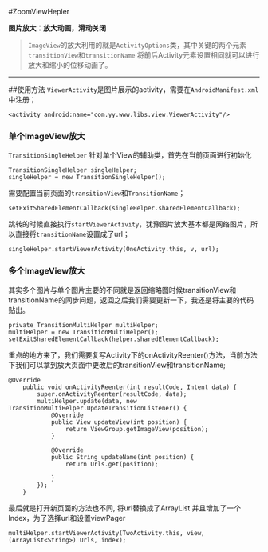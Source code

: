 #ZoomViewHepler

**图片放大：放大动画，滑动关闭**


> `ImageView`的放大利用的就是`ActivityOptions`类，其中关键的两个元素`transitionView`和`transitionName` 将前后Activity元素设置相同就可以进行放大和缩小的位移动画了。

***

##使用方法
`ViewerActivity`是图片展示的activity，需要在`AndroidManifest.xml`中注册；

```
<activity android:name="com.yy.www.libs.view.ViewerActivity"/>
```


### 单个ImageView放大
`TransitionSingleHelper` 针对单个View的辅助类，首先在当前页面进行初始化

```
TransitionSingleHelper singleHelper;
singleHelper = new TransitionSingleHelper();
```

需要配置当前页面的`transitionView`和`TransitionName`；

```
setExitSharedElementCallback(singleHelper.sharedElementCallback);
```
跳转的时候直接执行`startViewerActivity`，犹豫图片放大基本都是网络图片，所以直接将`transitionName`设置成了url；

```
singleHelper.startViewerActivity(OneActivity.this, v, url);
```

### 多个ImageView放大
其实多个图片与单个图片主要的不同就是返回缩略图时候transitionView和transitionName的同步问题，返回之后我们需要更新一下，我还是将主要的代码贴出。

```
private TransitionMultiHelper multiHelper;
multiHelper = new TransitionMultiHelper();
setExitSharedElementCallback(helper.sharedElementCallback);
```
重点的地方来了，我们需要复写Activity下的onActivityReenter()方法，当前方法下我们可以拿到放大页面中更改后的transitionView和transitionName;

```
@Override
    public void onActivityReenter(int resultCode, Intent data) {
        super.onActivityReenter(resultCode, data);
        multiHelper.update(data, new TransitionMultiHelper.UpdateTransitionListener() {
            @Override
            public View updateView(int position) {
                return ViewGroup.getImageView(position);
            }

            @Override
            public String updateName(int position) {
                return Urls.get(position);

            }
        });
    }
```
最后就是打开新页面的方法也不同, 将url替换成了ArrayList<String> 并且增加了一个Index，为了选择url和设置viewPager

```
multiHelper.startViewerActivity(TwoActivity.this, view, (ArrayList<String>) Urls, index);
```
